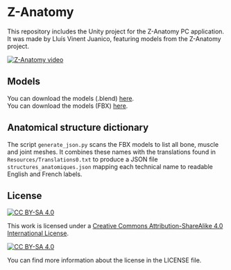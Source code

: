 # Z-Anatomy
This repository includes the Unity project for the Z-Anatomy PC application.
It was made by Lluís Vinent Juanico, featuring models from the Z-Anatomy project.

[![Z-Anatomy video](https://img.youtube.com/vi/h6NNGB-_cSY/0.jpg)](https://www.youtube.com/watch?v=h6NNGB-_cSY)
## Models
You can download the models (.blend) [here](https://drive.google.com/drive/folders/18M7IuH2ai2fl21Ud0YH1mSlNEPPmcZzq?usp=drive_link).<br>
You can download the models (FBX) [here](https://github.com/LluisV/Z-Anatomy/tree/PC-Version/Resources/Models/FBX).

## Anatomical structure dictionary

The script `generate_json.py` scans the FBX models to list all bone, muscle and
joint meshes. It combines these names with the translations found in
`Resources/Translations0.txt` to produce a JSON file
`structures_anatomiques.json` mapping each technical name to readable English
and French labels.

## License
[![CC BY-SA 4.0][cc-by-sa-shield]][cc-by-sa]

This work is licensed under a
[Creative Commons Attribution-ShareAlike 4.0 International License][cc-by-sa].

[![CC BY-SA 4.0][cc-by-sa-image]][cc-by-sa]

[cc-by-sa]: http://creativecommons.org/licenses/by-sa/4.0/
[cc-by-sa-image]: https://licensebuttons.net/l/by-sa/4.0/88x31.png
[cc-by-sa-shield]: https://img.shields.io/badge/License-CC%20BY--SA%204.0-lightgrey.svg
You can find more information about the license in the LICENSE file.

